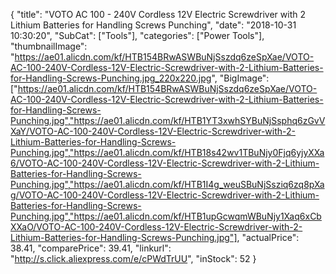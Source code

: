 {
	"title": "VOTO AC 100 - 240V Cordless 12V Electric Screwdriver with 2 Lithium Batteries for Handling Screws   Punching",
	"date": "2018-10-31 10:30:20",
	"SubCat": ["Tools"],
	"categories": ["Power Tools"],
	"thumbnailImage": "https://ae01.alicdn.com/kf/HTB154BRwASWBuNjSszdq6zeSpXae/VOTO-AC-100-240V-Cordless-12V-Electric-Screwdriver-with-2-Lithium-Batteries-for-Handling-Screws-Punching.jpg_220x220.jpg",
	"BigImage": ["https://ae01.alicdn.com/kf/HTB154BRwASWBuNjSszdq6zeSpXae/VOTO-AC-100-240V-Cordless-12V-Electric-Screwdriver-with-2-Lithium-Batteries-for-Handling-Screws-Punching.jpg","https://ae01.alicdn.com/kf/HTB1YT3xwhSYBuNjSsphq6zGvVXaY/VOTO-AC-100-240V-Cordless-12V-Electric-Screwdriver-with-2-Lithium-Batteries-for-Handling-Screws-Punching.jpg","https://ae01.alicdn.com/kf/HTB18s42wv1TBuNjy0Fjq6yjyXXa6/VOTO-AC-100-240V-Cordless-12V-Electric-Screwdriver-with-2-Lithium-Batteries-for-Handling-Screws-Punching.jpg","https://ae01.alicdn.com/kf/HTB1I4g_weuSBuNjSsziq6zq8pXag/VOTO-AC-100-240V-Cordless-12V-Electric-Screwdriver-with-2-Lithium-Batteries-for-Handling-Screws-Punching.jpg","https://ae01.alicdn.com/kf/HTB1upGcwqmWBuNjy1Xaq6xCbXXaO/VOTO-AC-100-240V-Cordless-12V-Electric-Screwdriver-with-2-Lithium-Batteries-for-Handling-Screws-Punching.jpg"],
	"actualPrice": 38.41,
	"comparePrice": 39.41,
	"linkurl": "http://s.click.aliexpress.com/e/cPWdTrUU",
	"inStock": 52
}
